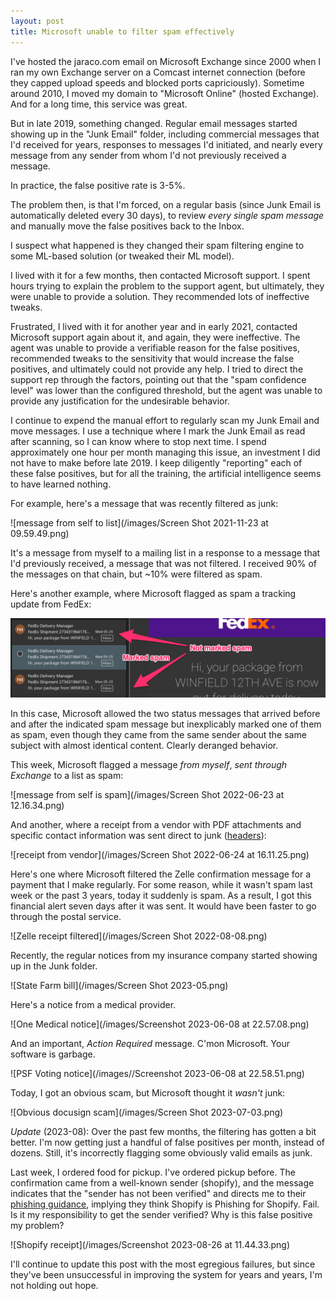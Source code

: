 ```yaml
---
layout: post
title: Microsoft unable to filter spam effectively
---
```


I've hosted the jaraco.com email on Microsoft Exchange since 2000 when I ran my own Exchange server on a Comcast internet connection (before they capped upload speeds and blocked ports capriciously). Sometime around 2010, I moved my domain to "Microsoft Online" (hosted Exchange). And for a long time, this service was great.

But in late 2019, something changed. Regular email messages started showing up in the "Junk Email" folder, including commercial messages that I'd received for years, responses to messages I'd initiated, and nearly every message from any sender from whom I'd not previously received a message.

In practice, the false positive rate is 3-5%.

The problem then, is that I'm forced, on a regular basis (since Junk Email is automatically deleted every 30 days), to review _every single spam message_ and manually move the false positives back to the Inbox.

I suspect what happened is they changed their spam filtering engine to some ML-based solution (or tweaked their ML model).

I lived with it for a few months, then contacted Microsoft support. I spent hours trying to explain the problem to the support agent, but ultimately, they were unable to provide a solution. They recommended lots of ineffective tweaks.

Frustrated, I lived with it for another year and in early 2021, contacted Microsoft support again about it, and again, they were ineffective. The agent was unable to provide a verifiable reason for the false positives, recommended tweaks to the sensitivity that would increase the false positives, and ultimately could not provide any help. I tried to direct the support rep through the factors, pointing out that the "spam confidence level" was lower than the configured threshold, but the agent was unable to provide any justification for the undesirable behavior.

I continue to expend the manual effort to regularly scan my Junk Email and move messages. I use a technique where I mark the Junk Email as read after scanning, so I can know where to stop next time. I spend approximately one hour per month managing this issue, an investment I did not have to make before late 2019. I keep diligently "reporting" each of these false positives, but for all the training, the artificial intelligence seems to have learned nothing.

For example, here's a message that was recently filtered as junk:

![message from self to list](/images/Screen Shot 2021-11-23 at 09.59.49.png)

It's a message from myself to a mailing list in a response to a message that I'd previously received, a message that was not filtered. I received 90% of the messages on that chain, but \~10% were filtered as spam.

Here's another example, where Microsoft flagged as spam a tracking update from FedEx:

![tracking update from FedEx](/images/bad-spam-filter-2022-05.png)

In this case, Microsoft allowed the two status messages that arrived before and after the indicated spam message but inexplicably marked one of them as spam, even though they came from the same sender about the same subject with almost identical content. Clearly deranged behavior.

This week, Microsoft flagged a message _from myself_, _sent through Exchange_ to a list as spam:

![message from self is spam](/images/Screen Shot 2022-06-23 at 12.16.34.png)

And another, where a receipt from a vendor with PDF attachments and specific contact information was sent direct to junk ([headers](https://gist.github.com/3e11f79d99b99b8e6154db039a3f89ac)):

![receipt from vendor](/images/Screen Shot 2022-06-24 at 16.11.25.png)

Here's one where Microsoft filtered the Zelle confirmation message for a payment that I make regularly. For some reason, while it wasn't spam last week or the past 3 years, today it suddenly is spam. As a result, I got this financial alert seven days after it was sent. It would have been faster to go through the postal service.

![Zelle receipt filtered](/images/Screen Shot 2022-08-08.png)

Recently, the regular notices from my insurance company started showing up in the Junk folder.

![State Farm bill](/images/Screen Shot 2023-05.png)

Here's a notice from a medical provider.

![One Medical notice](/images/Screenshot 2023-06-08 at 22.57.08.png)

And an important, _Action Required_ message. C'mon Microsoft. Your software is garbage.

![PSF Voting notice](/images//Screenshot 2023-06-08 at 22.58.51.png)

Today, I got an obvious scam, but Microsoft thought it _wasn't_ junk:

![Obvious docusign scam](/images/Screen Shot 2023-07-03.png)

_Update_ (2023-08): Over the past few months, the filtering has gotten a bit better. I'm now getting just a handful of false positives per month, instead of dozens. Still, it's incorrectly flagging some obviously valid emails as junk.

Last week, I ordered food for pickup. I've ordered pickup before. The confirmation came from a well-known sender (shopify), and the message indicates that the "sender has not been verified" and directs me to their [phishing guidance](https://support.microsoft.com/en-us/office/phishing-and-suspicious-behaviour-0d882ea5-eedc-4bed-aebc-079ffa1105a3?redirectSourcePath=%252farticle%252f3d44102b-6ce3-4f7c-a359-b623bec82206), implying they think Shopify is Phishing for Shopify. Fail. Is it my responsibility to get the sender verified? Why is this false positive my problem?

![Shopify receipt](/images/Screenshot 2023-08-26 at 11.44.33.png)

I'll continue to update this post with the most egregious failures, but since they've been unsuccessful in improving the system for years and years, I'm not holding out hope.
